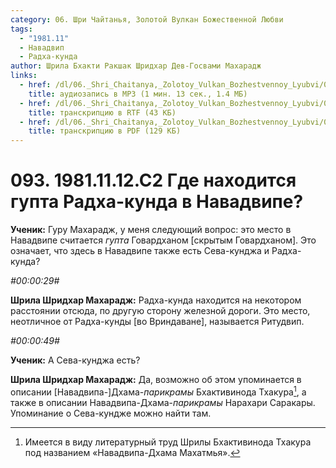 ```yaml
---
category: 06. Шри Чайтанья, Золотой Вулкан Божественной Любви
tags:
  - "1981.11"
  - Навадвип
  - Радха-кунда
author: Шрила Бхакти Ракшак Шридхар Дев-Госвами Махарадж
links:
  - href: /dl/06._Shri_Chaitanya,_Zolotoy_Vulkan_Bozhestvennoy_Lyubvi/093_1981.11.12.C2_SridharMj_Gde_nahoditsya_gupta_Radha-kunda_v_Navadvipe.mp3
    title: аудиозапись в MP3 (1 мин. 13 сек., 1.4 МБ)
  - href: /dl/06._Shri_Chaitanya,_Zolotoy_Vulkan_Bozhestvennoy_Lyubvi/093_1981.11.12.C2_SridharMj_Gde_nahoditsya_gupta_Radha-kunda_v_Navadvipe.rtf
    title: транскрипцию в RTF (43 КБ)
  - href: /dl/06._Shri_Chaitanya,_Zolotoy_Vulkan_Bozhestvennoy_Lyubvi/093_1981.11.12.C2_SridharMj_Gde_nahoditsya_gupta_Radha-kunda_v_Navadvipe.pdf
    title: транскрипцию в PDF (129 КБ)
---
```


# 093. 1981.11.12.C2 Где находится гупта Радха-кунда в Навадвипе?

**Ученик:** Гуру Махарадж, у меня следующий вопрос: это место в Навадвипе считается *гупта* Говардханом [скрытым Говардханом]. Это означает, что здесь в Навадвипе также есть Сева-кунджа и Радха-кунда?

*#00:00:29#*

**Шрила Шридхар Махарадж:** Радха-кунда находится на некотором расстоянии отсюда, по другую сторону железной дороги. Это место, неотличное от Радха-кунды [во Вриндаване], называется Ритудвип.

*#00:00:49#*

**Ученик:** А Сева-кунджа есть?

**Шрила Шридхар Махарадж:** Да, возможно об этом упоминается в описании [Навадвипа-]Дхама-*парикрамы* Бхактивинода Тхакура[^_ftn1], а также в описании Навадвипа-Дхама-*парикрамы* Нарахари Саракары. Упоминание о Сева-кундже можно найти там.



[^_ftn1]: Имеется в виду литературный труд Шрилы Бхактивинода Тхакура под названием «Навадвипа-Дхама Махатмья».

